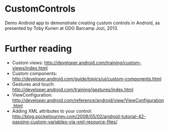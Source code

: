 CustomControls
==============

Demo Android app to demonstrate creating custom controls in Android, as presented by Toby Kurien at GDG Barcamp Jozi, 2013.

Further reading
===============

* Custom views: http://developer.android.com/training/custom-views/index.html
* Custom components: http://developer.android.com/guide/topics/ui/custom-components.html
* Gestures and touch: http://developer.android.com/training/gestures/index.html
* ViewConfiguration: http://developer.android.com/reference/android/view/ViewConfiguration.html
* Adding XML attributes to your control: http://blog.pocketjourney.com/2008/05/02/android-tutorial-42-passing-custom-variables-via-xml-resource-files/


